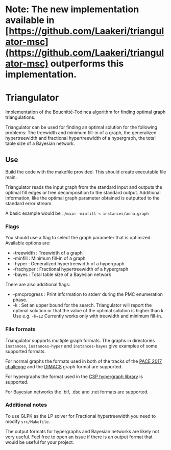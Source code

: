 # Note: The new implementation available in [https://github.com/Laakeri/triangulator-msc](https://github.com/Laakeri/triangulator-msc) outperforms this implementation.

# Triangulator

Implementation of the Bouchitté-Todinca algorithm for finding optimal graph triangulations.

Triangulator can be used for finding an optimal solution for the following problems: The treewidth and minimum fill-in of a graph, the generalized hypertreewidth and fractional hypertreewidth of a hypergraph, the total table size of a Bayesian network.


## Use
Build the code with the makefile provided. This should create executable file main.

Triangulator reads the input graph from the standard input and outputs the optimal fill edges or tree decomposition to the standard output. Additional information, like the optimal graph parameter obtained is outputted to the standard error stream.

A basic example would be `./main -minfill < instances/anna.graph`

### Flags
You should use a flag to select the graph parameter that is optimized. Available options are:
* -treewidth : Treewidth of a graph
* -minfill : Minimum fill-in of a graph
* -hyper : Generalized hypertreewidth of a hypergraph
* -frachyper : Fractional hypertreewidth of a hypergraph
* -bayes : Total table size of a Bayesian network

There are also additional flags:
* -pmcprogress : Print information to stderr during the PMC enumeration phase.
* -k : Set an upper bound for the search. Triangulator will report the optimal solution or that the value of the optimal solution is higher than k. Use e.g. `-k=12` Currently works only with treewidth and minimum fill-in.

### File formats
Triangulator supports multiple graph formats. The graphs in directories `instances`, `instances-hyper` and `instances-bayes` give examples of some supported formats.

For normal graphs the formats used in both of the tracks of the [PACE 2017 challenge](https://pacechallenge.wordpress.com/2016/12/01/announcing-pace-2017/) and the [DIMACS](http://prolland.free.fr/works/research/dsat/dimacs.html) graph format are supported.

For hypergraphs the format used in the [CSP hypergraph library](https://www.dbai.tuwien.ac.at/proj/hypertree/downloads.html) is supported.

For Bayesian networks the .bif, .dsc and .net formats are supported.

### Additional notes
To use GLPK as the LP solver for Fractional hypertreewidth you need to modify `src/Makefile`.

The output formats for hypergraphs and Bayesian networks are likely not very useful. Feel free to open an issue if there is an output format that would be useful for your project.
